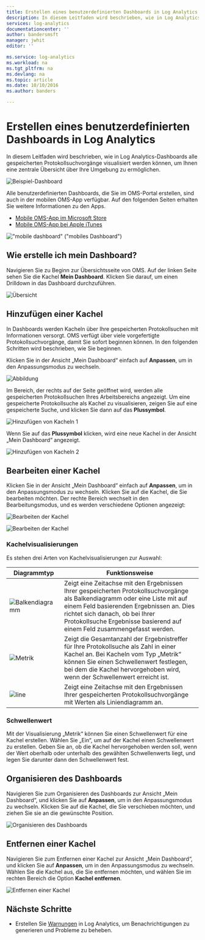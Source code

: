 ```yaml
---
title: Erstellen eines benutzerdefinierten Dashboards in Log Analytics | Microsoft Docs
description: In diesem Leitfaden wird beschrieben, wie in Log Analytics-Dashboards alle gespeicherten Protokollsuchvorgänge visualisiert werden können, um Ihnen einen zentralen Überblick über Ihre Umgebung zu ermöglichen.
services: log-analytics
documentationcenter: ''
author: bandersmsft
manager: jwhit
editor: ''

ms.service: log-analytics
ms.workload: na
ms.tgt_pltfrm: na
ms.devlang: na
ms.topic: article
ms.date: 10/10/2016
ms.author: banders

---
```

# <a name="create-a-custom-dashboard-in-log-analytics"></a>Erstellen eines benutzerdefinierten Dashboards in Log Analytics
In diesem Leitfaden wird beschrieben, wie in Log Analytics-Dashboards alle gespeicherten Protokollsuchvorgänge visualisiert werden können, um Ihnen eine zentrale Übersicht über Ihre Umgebung zu ermöglichen.

![Beispiel-Dashboard](./media/log-analytics-dashboards/oms-dashboards-example-dash.png)

Alle benutzerdefinierten Dashboards, die Sie im OMS-Portal erstellen, sind auch in der mobilen OMS-App verfügbar. Auf den folgenden Seiten erhalten Sie weitere Informationen zu den Apps.

* [Mobile OMS-App im Microsoft Store](http://www.windowsphone.com/store/app/operational-insights/4823b935-83ce-466c-82bb-bd0a3f58d865)
* [Mobile OMS-App bei Apple iTunes](https://itunes.apple.com/app/microsoft-operations-management/id1042424859?mt=8)

!["mobile dashboard" ("mobiles Dashboard")](./media/log-analytics-dashboards/oms-search-mobile.png)

## <a name="how-do-i-create-my-dashboard?"></a>Wie erstelle ich mein Dashboard?
Navigieren Sie zu Beginn zur Übersichtsseite von OMS. Auf der linken Seite sehen Sie die Kachel **Mein Dashboard**. Klicken Sie darauf, um einen Drilldown in das Dashboard durchzuführen.

![Übersicht](./media/log-analytics-dashboards/oms-dashboards-overview.png)

## <a name="adding-a-tile"></a>Hinzufügen einer Kachel
In Dashboards werden Kacheln über Ihre gespeicherten Protokollsuchen mit Informationen versorgt. OMS verfügt über viele vorgefertigte Protokollsuchvorgänge, damit Sie sofort beginnen können. In den folgenden Schritten wird beschrieben, wie Sie beginnen.

Klicken Sie in der Ansicht „Mein Dashboard“ einfach auf **Anpassen**, um in den Anpassungsmodus zu wechseln.

![Abbildung](./media/log-analytics-dashboards/oms-dashboards-pictorial01.png)

 Im Bereich, der rechts auf der Seite geöffnet wird, werden alle gespeicherten Protokollsuchen Ihres Arbeitsbereichs angezeigt. Um eine gespeicherte Protokollsuche als Kachel zu visualisieren, zeigen Sie auf eine gespeicherte Suche, und klicken Sie dann auf das **Plussymbol**.

![Hinzufügen von Kacheln 1](./media/log-analytics-dashboards/oms-dashboards-pictorial02.png)

Wenn Sie auf das **Plussymbol** klicken, wird eine neue Kachel in der Ansicht „Mein Dashboard“ angezeigt.

![Hinzufügen von Kacheln 2](./media/log-analytics-dashboards/oms-dashboards-pictorial03.png)

## <a name="edit-a-tile"></a>Bearbeiten einer Kachel
Klicken Sie in der Ansicht „Mein Dashboard“ einfach auf **Anpassen**, um in den Anpassungsmodus zu wechseln. Klicken Sie auf die Kachel, die Sie bearbeiten möchten. Der rechte Bereich wechselt in den Bearbeitungsmodus, und es werden verschiedene Optionen angezeigt:

![Bearbeiten der Kachel](./media/log-analytics-dashboards/oms-dashboards-pictorial04.png)

![Bearbeiten der Kachel](./media/log-analytics-dashboards/oms-dashboards-pictorial05.png)

### <a name="tile-visualizations#"></a>Kachelvisualisierungen
Es stehen drei Arten von Kachelvisualisierungen zur Auswahl:

| Diagrammtyp | Funktionsweise |
| --- | --- |
| ![Balkendiagramm](./media/log-analytics-dashboards/oms-dashboards-bar-chart.png) |Zeigt eine Zeitachse mit den Ergebnissen Ihrer gespeicherten Protokollsuchvorgänge als Balkendiagramm oder eine Liste mit auf einem Feld basierenden Ergebnissen an. Dies richtet sich danach, ob bei Ihrer Protokollsuche Ergebnisse basierend auf einem Feld zusammengefasst werden. |
| ![Metrik](./media/log-analytics-dashboards/oms-dashboards-metric.png) |Zeigt die Gesamtanzahl der Ergebnistreffer für Ihre Protokollsuche als Zahl in einer Kachel an. Bei Kacheln vom Typ „Metrik“ können Sie einen Schwellenwert festlegen, bei dem die Kachel hervorgehoben wird, wenn der Schwellenwert erreicht ist. |
| ![line](./media/log-analytics-dashboards/oms-dashboards-line.png) |Zeigt eine Zeitachse mit den Ergebnissen Ihrer gespeicherten Protokollsuchvorgänge mit Werten als Liniendiagramm an. |

### <a name="threshold"></a>Schwellenwert
Mit der Visualisierung „Metrik“ können Sie einen Schwellenwert für eine Kachel erstellen. Wählen Sie „Ein“, um auf der Kachel einen Schwellenwert zu erstellen. Geben Sie an, ob die Kachel hervorgehoben werden soll, wenn der Wert oberhalb oder unterhalb des gewählten Schwellenwerts liegt, und legen Sie darunter dann den Schwellenwert fest.

## <a name="organizing-the-dashboard"></a>Organisieren des Dashboards
Navigieren Sie zum Organisieren des Dashboards zur Ansicht „Mein Dashboard“, und klicken Sie auf **Anpassen**, um in den Anpassungsmodus zu wechseln. Klicken Sie auf die Kachel, die Sie verschieben möchten, und ziehen Sie sie an die gewünschte Position.

![Organisieren des Dashboards](./media/log-analytics-dashboards/oms-dashboards-organize.png)

## <a name="remove-a-tile"></a>Entfernen einer Kachel
Navigieren Sie zum Entfernen einer Kachel zur Ansicht „Mein Dashboard“, und klicken Sie auf **Anpassen**, um in den Anpassungsmodus zu wechseln. Wählen Sie die Kachel aus, die Sie entfernen möchten, und wählen Sie im rechten Bereich die Option **Kachel entfernen**.

![Entfernen einer Kachel](./media/log-analytics-dashboards/oms-dashboards-remove-tile.png)

## <a name="next-steps"></a>Nächste Schritte
* Erstellen Sie [Warnungen](log-analytics-alerts.md) in Log Analytics, um Benachrichtigungen zu generieren und Probleme zu beheben.

<!--HONumber=Oct16_HO2-->



